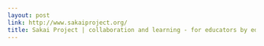```yaml
---
layout: post
link: http://www.sakaiproject.org/
title: Sakai Project | collaboration and learning - for educators by educators
---
```

